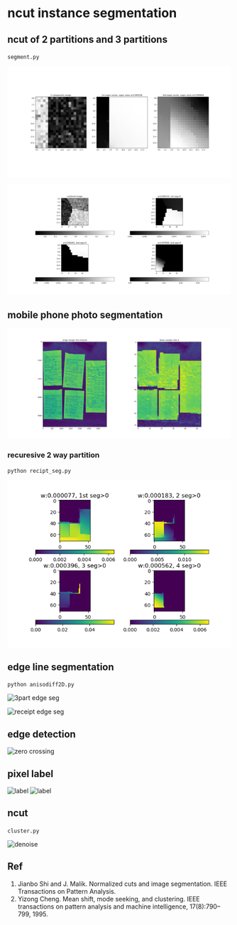 # ncut instance segmentation

## ncut of 2 partitions and 3 partitions
`segment.py`

![sample2p](imgs/sample2parts.png)

![sample3p](imgs/sample3parts.png)

## mobile phone photo segmentation
![receipt](imgs/img6_centered_d3.png)

### recuresive 2 way partition
```
python recipt_seg.py
```
![recuresive 2 way partition](imgs/img6_d3_ncut.png)

## edge line segmentation
``` python anisodiff2D.py ```

![3part edge seg](imgs/sample3parts_edge_seg.png)

![receipt edge seg](imgs/rece0_edgep.png)

## edge detection
![zero crossing](imgs/reci2-2_Dog_sig2_minmax1.png)

## pixel label
![label](imgs/reci_label.png)
![label](imgs/reci_label_.05.08.1.2.3_8000.png)
## ncut
`cluster.py`

![denoise](imgs/butt_denoise.png)

## Ref

1. Jianbo Shi and J. Malik. Normalized cuts and image segmentation. IEEE Transactions on Pattern Analysis.
2. Yizong Cheng. Mean shift, mode seeking, and clustering. IEEE transactions on pattern analysis and machine
intelligence, 17(8):790–799, 1995.
